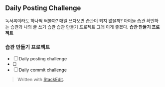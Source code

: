 ## Daily Posting Challenge
독서록이라도 하나씩 써볼까?
매일 쓰다보면 습관이 되지 않을까?
아이들 습관 확인하는 습관과
나의 글 쓰기 습관
습관 만들기 프로젝트
그래 이게 좋겠다.
**습관 만들기 프로젝트**

### 습관 만들기 프로젝트
- [ ] Daily posting challenge
- [ ] 
- [ ] Daily commit challenge

> Written with [StackEdit](https://stackedit.io/).
<!--stackedit_data:
eyJoaXN0b3J5IjpbMjEzNDkwNDIzNF19
-->